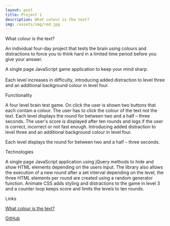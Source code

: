 ```yaml
---
layout: post
title: Project 1 
description: What colour is the text?
img: /assets/img/red.jpg
---
```

What colour is the text?

An individual four-day project that tests the brain using colours and distractions to force you to think hard in a limited time period before you give your answer.

<div class="img_row">
  <img class="col three" src="{{ site.baseurl }}/assets/img/portfolio/Project1a.png" alt="" title="levels"/>
</div>
<div class="col three caption">
A single page JavaScript game application to keep your mind sharp. 
</div>

<div class="img_row">
  <img class="col one" src="{{ site.baseurl }}/assets/img/portfolio/level_3.png" alt="" title="home"/>
  <img class="col one" src="{{ site.baseurl }}/assets/img/portfolio/level_4.png"  alt="" title="levels"/>
  <img class="col one" src="{{ site.baseurl }}/assets/img/portfolio/score.png" alt="" title="example"/>
</div>
<div class="col three caption">
	Each level increases in difficulty, introducing added distraction to level three and an additional background colour in level four.

</div>

Functionality

A four level brain test game. On click the user is shown two buttons that each contain a colour. The user has to click the colour of the text not the text. Each level displays the round for between two and a half – three seconds. The user's score is displayed after ten rounds and logs if the user is correct, incorrect or not fast enough. Introducing added distraction to level three and an additional background colour in level four.

<div class="img_row">
  <img class="col three" src="{{ site.baseurl }}/assets/img/portfolio/Project1_levels.png" alt="" title="levels"/>
</div>
<div class="col three caption">
  Each level displays the round for between two and a half – three seconds.
</div>


Technologies

A single page JavaScript application using jQuery methods to hide and show HTML elements depending on the users input. The library also allows the execution of a new round after a set interval depending on the level, the three HTML elements per round are created using a random generator function. Animate CSS adds styling and distractions to the game in level 3 and a counter loop keeps score and limits the levels to ten rounds.

Links

[What colour is the text?](https://what-colour.herokuapp.com/)

[GitHub](https://github.com/RosannaRossington/wdi-project-1)
